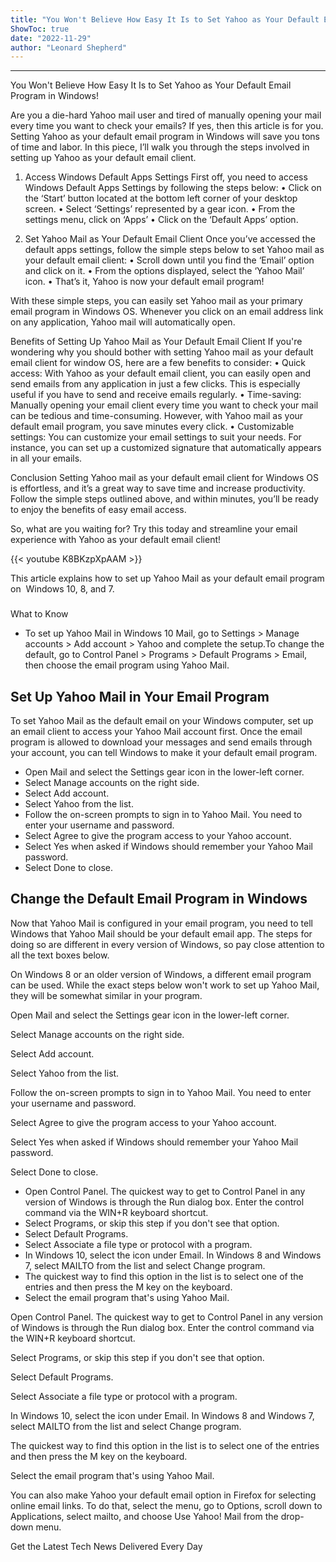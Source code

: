 ```yaml
---
title: "You Won't Believe How Easy It Is to Set Yahoo as Your Default Email Program in Windows!"
ShowToc: true 
date: "2022-11-29"
author: "Leonard Shepherd"
---
```

*****
You Won't Believe How Easy It Is to Set Yahoo as Your Default Email Program in Windows!

Are you a die-hard Yahoo mail user and tired of manually opening your mail every time you want to check your emails? If yes, then this article is for you. Setting Yahoo as your default email program in Windows will save you tons of time and labor. In this piece, I’ll walk you through the steps involved in setting up Yahoo as your default email client.

1. Access Windows Default Apps Settings
First off, you need to access Windows Default Apps Settings by following the steps below:
• Click on the ‘Start’ button located at the bottom left corner of your desktop screen.
• Select ‘Settings’ represented by a gear icon.
• From the settings menu, click on ‘Apps’
• Click on the ‘Default Apps’ option.

2. Set Yahoo Mail as Your Default Email Client
Once you’ve accessed the default apps settings, follow the simple steps below to set Yahoo mail as your default email client:
• Scroll down until you find the ‘Email’ option and click on it.
• From the options displayed, select the ‘Yahoo Mail’ icon.
• That’s it, Yahoo is now your default email program!

With these simple steps, you can easily set Yahoo mail as your primary email program in Windows OS. Whenever you click on an email address link on any application, Yahoo mail will automatically open.

Benefits of Setting Up Yahoo Mail as Your Default Email Client
If you're wondering why you should bother with setting Yahoo mail as your default email client for window OS, here are a few benefits to consider:
• Quick access: With Yahoo as your default email client, you can easily open and send emails from any application in just a few clicks. This is especially useful if you have to send and receive emails regularly.
• Time-saving: Manually opening your email client every time you want to check your mail can be tedious and time-consuming. However, with Yahoo mail as your default email program, you save minutes every click.
• Customizable settings: You can customize your email settings to suit your needs. For instance, you can set up a customized signature that automatically appears in all your emails.

Conclusion
Setting Yahoo mail as your default email client for Windows OS is effortless, and it’s a great way to save time and increase productivity. Follow the simple steps outlined above, and within minutes, you’ll be ready to enjoy the benefits of easy email access.

So, what are you waiting for? Try this today and streamline your email experience with Yahoo as your default email client!

{{< youtube K8BKzpXpAAM >}} 




This article explains how to set up Yahoo Mail as your default email program on  Windows 10, 8, and 7.

 
### 
What to Know
 
- To set up Yahoo Mail in Windows 10 Mail, go to Settings > Manage accounts > Add account > Yahoo and complete the setup.To change the default, go to Control Panel > Programs > Default Programs > Email, then choose the email program using Yahoo Mail.

 
##   Set Up Yahoo Mail in Your Email Program  
 

To set Yahoo Mail as the default email on your Windows computer, set up an email client to access your Yahoo Mail account first. Once the email program is allowed to download your messages and send emails through your account, you can tell Windows to make it your default email program.

 
- Open Mail and select the Settings gear icon in the lower-left corner.
 - Select Manage accounts on the right side.
 - Select Add account.
 - Select Yahoo from the list.
 - Follow the on-screen prompts to sign in to Yahoo Mail. You need to enter your username and password.
 - Select Agree to give the program access to your Yahoo account.
 - Select Yes when asked if Windows should remember your Yahoo Mail password.
 - Select Done to close.

 
##   Change the Default Email Program in Windows  
 

Now that Yahoo Mail is configured in your email program, you need to tell Windows that Yahoo Mail should be your default email app. The steps for doing so are different in every version of Windows, so pay close attention to all the text boxes below.

 
On Windows 8 or an older version of Windows, a different email program can be used. While the exact steps below won't work to set up Yahoo Mail, they will be somewhat similar in your program.
 

Open Mail and select the Settings gear icon in the lower-left corner.

 

Select Manage accounts on the right side.

 

Select Add account.

 

Select Yahoo from the list.

 

Follow the on-screen prompts to sign in to Yahoo Mail. You need to enter your username and password.

 

Select Agree to give the program access to your Yahoo account.

 

Select Yes when asked if Windows should remember your Yahoo Mail password.

 

Select Done to close.

 
- Open Control Panel. The quickest way to get to Control Panel in any version of Windows is through the Run dialog box. Enter the control command via the WIN+R keyboard shortcut.
 - Select Programs, or skip this step if you don't see that option.
 - Select Default Programs.
 - Select Associate a file type or protocol with a program.
 - In Windows 10, select the icon under Email. In Windows 8 and Windows 7, select MAILTO from the list and select Change program.
 - The quickest way to find this option in the list is to select one of the entries and then press the M key on the keyboard.
 - Select the email program that's using Yahoo Mail.

 

Open Control Panel. The quickest way to get to Control Panel in any version of Windows is through the Run dialog box. Enter the control command via the WIN+R keyboard shortcut.

 

Select Programs, or skip this step if you don't see that option.

 

Select Default Programs.

 

Select Associate a file type or protocol with a program.

 

In Windows 10, select the icon under Email. In Windows 8 and Windows 7, select MAILTO from the list and select Change program.

 
The quickest way to find this option in the list is to select one of the entries and then press the M key on the keyboard.
 

Select the email program that's using Yahoo Mail.

 
You can also make Yahoo your default email option in Firefox for selecting online email links. To do that, select the menu, go to Options, scroll down to Applications, select mailto, and choose Use Yahoo! Mail from the drop-down menu.
 

Get the Latest Tech News Delivered Every Day




